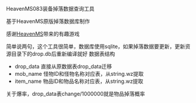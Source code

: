 HeavenMS083装备掉落数据查询工具

基于HeavenMS原版掉落数据库制作

感谢[HeavenMS](https://github.com/ronancpl/HeavenMS)带来的有趣游戏

简单说两句，这个工具很简单，数据库使用sqlite，如果掉落数据要更新，更新资源目录下的drop.db后重新编译就好
数据表结构
* drop_data  直接从原数据表drop_data迁移
* mob_name   怪物ID和怪物名称对应表，从string.wz提取
* item_name  物品ID和物品名称对应表，从string.wz提取

关于爆率，drop_data表change/1000000就是物品掉落概率
